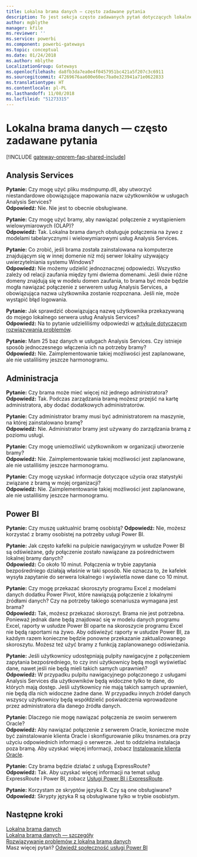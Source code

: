 ```yaml
---
title: Lokalna brama danych — często zadawane pytania
description: To jest sekcja często zadawanych pytań dotyczących lokalnej bramy danych. W jednym miejscu znajdują się tutaj często zadawane pytania dotyczące bramy.
author: mgblythe
manager: kfile
ms.reviewer: ''
ms.service: powerbi
ms.component: powerbi-gateways
ms.topic: conceptual
ms.date: 01/24/2018
ms.author: mblythe
LocalizationGroup: Gateways
ms.openlocfilehash: da8fb3da7ea0e4f0457951bc421a5f207c3c6911
ms.sourcegitcommit: 47269676aa600e60ec7ba0e323941a71e0622833
ms.translationtype: HT
ms.contentlocale: pl-PL
ms.lasthandoff: 11/08/2018
ms.locfileid: "51273315"
---
```

# <a name="on-premises-data-gateway-faq"></a>Lokalna brama danych — często zadawane pytania
<!-- Shared FAQ shared Include -->
[!INCLUDE [gateway-onprem-faq-shared-include](./includes/gateway-onprem-faq-shared-include.md)]

## <a name="analysis-services"></a>Analysis Services
**Pytanie:** Czy mogę użyć pliku msdmpump.dll, aby utworzyć niestandardowe obowiązujące mapowania nazw użytkowników w usługach Analysis Services?  
**Odpowiedź:** Nie. Nie jest to obecnie obsługiwane.

**Pytanie:** Czy mogę użyć bramy, aby nawiązać połączenie z wystąpieniem wielowymiarowych (OLAP)?  
**Odpowiedź:** Tak. Lokalna brama danych obsługuje połączenia na żywo z modelami tabelarycznymi i wielowymiarowymi usług Analysis Services.

**Pytanie:** Co zrobić, jeśli brama została zainstalowana na komputerze znajdującym się w innej domenie niż mój serwer lokalny używający uwierzytelniania systemu Windows?  
**Odpowiedź:** Nie możemy udzielić jednoznacznej odpowiedzi. Wszystko zależy od relacji zaufania między tymi dwiema domenami. Jeśli dwie różne domeny znajdują się w modelu domen zaufania, to brama być może będzie mogła nawiązać połączenie z serwerem usług Analysis Services, a obowiązująca nazwa użytkownika zostanie rozpoznana. Jeśli nie, może wystąpić błąd logowania.

**Pytanie:** Jak sprawdzić obowiązującą nazwę użytkownika przekazywaną do mojego lokalnego serwera usług Analysis Services?  
**Odpowiedź:** Na to pytanie udzieliliśmy odpowiedzi w [artykule dotyczącym rozwiązywania problemów](service-gateway-onprem-tshoot.md).

**Pytanie:** Mam 25 baz danych w usługach Analysis Services. Czy istnieje sposób jednoczesnego włączenia ich na potrzeby bramy?  
**Odpowiedź:** Nie. Zaimplementowanie takiej możliwości jest zaplanowane, ale nie ustaliliśmy jeszcze harmonogramu.

## <a name="administration"></a>Administracja
**Pytanie:** Czy brama może mieć więcej niż jednego administratora?  
**Odpowiedź:** Tak. Podczas zarządzania bramą możesz przejść na kartę administratora, aby dodać dodatkowych administratorów.

**Pytanie:** Czy administrator bramy musi być administratorem na maszynie, na której zainstalowano bramę?  
**Odpowiedź:** Nie. Administrator bramy jest używany do zarządzania bramą z poziomu usługi.

**Pytanie:** Czy mogę uniemożliwić użytkownikom w organizacji utworzenie bramy?  
**Odpowiedź:** Nie. Zaimplementowanie takiej możliwości jest zaplanowane, ale nie ustaliliśmy jeszcze harmonogramu.

**Pytanie:** Czy mogę uzyskać informacje dotyczące użycia oraz statystyki związane z bramą w mojej organizacji?  
**Odpowiedź:** Nie. Zaimplementowanie takiej możliwości jest zaplanowane, ale nie ustaliliśmy jeszcze harmonogramu.

## <a name="power-bi"></a>Power BI
**Pytanie:** Czy muszę uaktualnić bramę osobistą?
**Odpowiedź:** Nie, możesz korzystać z bramy osobistej na potrzeby usługi Power BI.

**Pytanie:** Jak często kafelki na pulpicie nawigacyjnym w usłudze Power BI są odświeżane, gdy połączenie zostało nawiązane za pośrednictwem lokalnej bramy danych?  
**Odpowiedź:** Co około 10 minut. Połączenia w trybie zapytania bezpośredniego działają właśnie w taki sposób. Nie oznacza to, że kafelek wysyła zapytanie do serwera lokalnego i wyświetla nowe dane co 10 minut.

**Pytanie:** Czy mogę przekazać skoroszyty programu Excel z modelami danych dodatku Power Pivot, które nawiązują połączenie z lokalnymi źródłami danych? Czy na potrzeby takiego scenariusza wymagana jest brama?  
**Odpowiedź:** Tak, możesz przekazać skoroszyt. Brama nie jest potrzebna. Ponieważ jednak dane będą znajdować się w modelu danych programu Excel, raporty w usłudze Power BI oparte na skoroszycie programu Excel nie będą raportami na żywo. Aby odświeżyć raporty w usłudze Power BI, za każdym razem konieczne będzie ponowne przekazanie zaktualizowanego skoroszytu. Możesz też użyć bramy z funkcją zaplanowanego odświeżania.

**Pytanie:** Jeśli użytkownicy udostępniają pulpity nawigacyjne z połączeniem zapytania bezpośredniego, to czy inni użytkownicy będą mogli wyświetlać dane, nawet jeśli nie będą mieli takich samych uprawnień?  
**Odpowiedź:** W przypadku pulpitu nawigacyjnego połączonego z usługami Analysis Services dla użytkowników będą widoczne tylko te dane, do których mają dostęp. Jeśli użytkownicy nie mają takich samych uprawnień, nie będą dla nich widoczne żadne dane. W przypadku innych źródeł danych wszyscy użytkownicy będą współdzielić poświadczenia wprowadzone przez administratora dla danego źródła danych.

**Pytanie:** Dlaczego nie mogę nawiązać połączenia ze swoim serwerem Oracle?  
**Odpowiedź:** Aby nawiązać połączenie z serwerem Oracle, konieczne może być zainstalowanie klienta Oracle i skonfigurowanie pliku tnsnames.ora przy użyciu odpowiednich informacji o serwerze. Jest to oddzielna instalacja poza bramą. Aby uzyskać więcej informacji, zobacz [Instalowanie klienta Oracle](service-gateway-onprem-manage-oracle.md#installing-the-oracle-client).

**Pytanie:** Czy brama będzie działać z usługą ExpressRoute?  
**Odpowiedź:** Tak. Aby uzyskać więcej informacji na temat usług ExpressRoute i Power BI, zobacz [Usługi Power BI i ExpressRoute](service-admin-power-bi-expressroute.md).

**Pytanie:** Korzystam ze skryptów języka R. Czy są one obsługiwane?
**Odpowiedź**: Skrypty języka R są obsługiwane tylko w trybie osobistym.

## <a name="next-steps"></a>Następne kroki
[Lokalna brama danych](service-gateway-onprem.md)  
[Lokalna brama danych — szczegóły](service-gateway-onprem-indepth.md)  
[Rozwiązywanie problemów z lokalną bramą danych](service-gateway-onprem-tshoot.md)  
Masz więcej pytań? [Odwiedź społeczność usługi Power BI](http://community.powerbi.com/)

